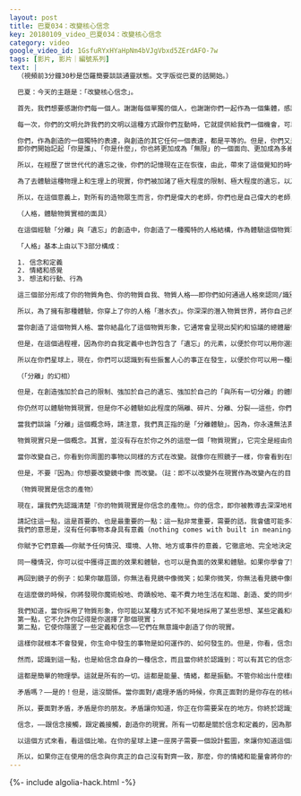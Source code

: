 ```yaml
---
layout: post
title: 巴夏034：改變核心信念
key: 20180109_video_巴夏034：改變核心信念
category: video
google_video_id: 1GsfuRYxHYaHpNm4bVJgVbxd5ZErdAFO-7w
tags: [影片, 影片｜編號系列]
text: |
  （視頻前3分鐘30秒是岱羅簡要談談通靈狀態。文字版從巴夏的話開始。）

  巴夏：今天的主題是：「改變核心信念」。

  首先，我們想要感謝你們每一個人。謝謝每個單獨的個人，也謝謝你們一起作為一個集體，感謝你們願意一起創造這個互動，允許我們以這種方式、在這個時間，創造這次傳訊。

  每一次，你們的文明允許我們的文明以這種方式跟你們互動時，它就提供給我們一個機會，可以通過你們來體驗到創造（creation）的「一切所是」之多維度結晶的另一面相。這個體驗，對我們來說是一個禮物。我們能夠通過你們的觀點和你們的理解，來體驗造物主自我表達和自我經驗的另一種方式。因此，這可以擴大我們對於造物主（creation）自我表達方式的瞭解，同時，增加每個人的瞭解能力，可以更加清楚地瞭解：創造可能成為的樣子、以及創造是什麼。

  你們，作為創造的一個獨特的表達，與創造的其它任何一個表達，都是平等的。但是，你們又是獨特的。你們世界有某種對現實的特定體驗。相對於其它選擇體驗物質現實的世界，你們的體驗，跟任何其他這些世界都有所不同。你們對物質現實體驗具有獨特性，這就是為什麼我們文明和其它星際文明現在對你們星球上正在發生的事情非常關注的原因之一。因為你們正在經歷偉大的意識轉變、理解力和覺知力的巨大擴張，這將把你們帶往一個點——
  即你們開始記起「你是誰」、「你是什麼」，你也將更加成為「無限」的一個面向、更加成為多維度創造的一個面向。

  所以，在經歷了世世代代的遺忘之後，你們的記憶現在正在恢復，由此，帶來了這個覺知的時代，轉化的時代，轉變的時代，也即你們星球上稱之為「新時代」。因此，這個記起意味著：「你不是真的在學任何新的東西，你只是記起你作為一個精神體原本已知的那些東西。」現在，在你們的星球上，「記起」是可能的。現在，對於你們中越來越多的人，相較於你們以往歷史的任何時間，「記起」變得越來越可能。

  為了去體驗這種物理上和生理上的現實，你們被加諸了極大程度的限制、極大程度的遺忘，以及與無限源頭之極大程度的分離體驗。以此，你創造了一個非常獨特的體驗，以學習穿越濃重的黑暗見到光。這就是你所選擇的一件偉大的事。許多星際存有們，正懷著極大的興趣在觀察著你們星球上正在發生的意識覺知的轉變與轉化，其原因之一是因為：過去，你將如此巨大的限制加諸自己身上，卻仍然在努力的穿越遺忘，抵達那個「點」——即你們現在正在記起「你們是光的存在」。這表明了你們的靈魂是如此強大！而對於那些正在經歷自身轉化與轉變的其它星際文明，當他們看到你們所做的、你們努力找到光的勇氣——甚至在經歷了如此濃重的黑暗、限制與遺忘之後，仍能成就，這意味著：沒有什麼事情是不可能的。如果你們能做到這個，那麼任何人都能做到。

  所以，在這個意義上，對所有的造物眾生而言，你們是偉大的老師，你們也是自己偉大的老師，將你們自己從那種限制的體驗中帶出來、走向覺醒。我們深深地欣賞與感激你們願意選擇這種體驗，來為你們自己創造一個自我發現和覺醒的獨特顯現。

  （人格，體驗物質實相的面具）

  在這個經驗「分離」與「遺忘」的創造中，你創造了一種獨特的人格結構，作為體驗這個物質現實的一種方式。這種人格結構，主要由三個部分構成。你把自己關閉在這個人格里，你是一個精神體，卻戴上了這個稱之為「人格」的面具。

  「人格」基本上由以下3部分構成：

  1. 信念和定義
  2. 情緒和感覺
  3. 想法和行動、行為

  這三個部分形成了你的物質角色、你的物質自我、物質人格——即你們如何通過人格來認同/識別你們自己作為一個物質存在。但是，在某種意義上，人格是一個人造的結構。人格被你創造用來體驗物質現實中時間、空間的概念，體驗在一個暫存矩陣裡的創造，體驗在一個時空連續體概念裡的創造。也就是說，作為精神體，事物可以瞬間顯化；但是作為一個物質存在，你可以確實的觀察和體驗到創造過程本身。

  所以，為了擁有那種體驗，你穿上了你的人格「潛水衣」。你深深的潛入物質世界，將你自己的思想結晶化成固態的物質。而通過創造這個人格，你就可以體驗到「物質現實」。當然，這個人格自我與你的精神自我、你的高我、你的超靈自我永遠都保持著一種聯結。

  當你創造了這個物質人格、當你結晶化了這個物質形象，它通常會呈現出契約和協議的總體屬性。總的來講，你們都同意遵守這個協議，以便體驗和探索物質現實。當那些物質形象被結晶化、實體化，呈現為特定的屬性和特定的模式，代表著你同意探索的這個物質現實。當你呈現為那些屬性和模式時，比如加諸自身的限制、遺忘、分離的體驗，以及情緒、想法、生理行為的體驗，當你呈現這些時，它可以創造出體驗，這些體驗將引領你穿越回歸之旅。它總是將你帶回到你自己、帶回到覺知，覺醒於你的真實自我。

  但是，在這個過程裡，因為你的自我定義中也許包含了「遺忘」的元素，以便於你可以用你選擇的獨特方式探索物質現實。所以，可能有些時候你會體驗到困難，痛苦，恐懼，懷疑。所以，我們今天的這個互動，是被特別設計來幫助你、協助你走過這個歷程的——這個你為自己選擇的、被稱為物質生命的歷程，來讓你明白：生命不必以一種充滿痛苦的方式來體驗。你仍然可以面對所有的挑戰、你仍然可以探索所有的主題、所有你想學習的思想、所有你想要學習的課程，作為一個精神、作為一個靈魂，你選擇通過體驗物質現實來學習。但是，你可以用喜悅興奮的方式、而不是痛苦的方式，來體驗那些東西、學習那些課程、面對那些挑戰。你可以將最黑暗的黑轉變為最明亮的光。即使你「遺忘」了，你還是有這個能力做到。你為自己創造了一個由指導者組成的家庭，一個由靈魂朋友組成的家庭——比如說我們、以及其他存有。我們願意不斷的提醒你「你真正是誰」，並給出建議告訴你那些可用的工具，以協助你完成這趟由你自己選擇的自我發現之旅。

  所以在你們星球上，現在，你們可以認識到有些振奮人心的事正在發生，以便於你可以用一種建設性的、創造性的、愛的方式面對自我揭示和真實自我顯露帶來的問題，以此利益自己，也利益與之相關的一切，以便於你的人生現在可以成為同步性和顯現的狂喜內爆。所有這些都是可能的，並且一直都如此。

  （「分離」的幻相）

  但是，在創造強加於自己的限制、強加於自己的遺忘、強加於自己的「與所有一切分離」的體驗中，你也已經創造了「遺忘」。現在，我們以及其它存有和你們自己可以一起工作，來提醒你「憶起remember」、真正「重新成為re-member」「你是誰」（who you are）。將你自己拼回一個整體，而不再以一個碎片的方式來體驗自己。

  你仍然可以體驗物質現實，但是你不必體驗如此程度的隔離、碎片、分離、分裂——這些，你們已經在你們星球上體驗了幾千年了。這一次，你們可以選擇自由、可以更加成為「你真正是誰」。

  當我們談論「分離」這個概念時，請注意，我們真正指的是「分離體驗」。因為，你永遠無法真正分離於「一切所是」。你是「一切所是」的一個部分——這永遠不可能改變。你就是存在本身。你永遠無法存在於「之外」，因為「之外」並不存在。你永遠無法真正「分離」，因為，所有的一切都是「一體」，在自身之內以不同面相表達自己、經驗自己。但是，每一個獨立的事物、每一個獨立的人物地點、每一個獨立的思想、每一個看似獨立的事物，只是「看起來」是分離的。分離是幻相，你用它作為經驗物質現實的工具。

  物質現實只是一個概念。其實，並沒有存在於你之外的這麼一個「物質現實」，它完全是經由你、通過你而產生的投射。因此，當你進入這個覺知的新時代，你開始在每一天、以每一種方式，越來越覺醒於這樣一個事實：即在你（看上去好像）體驗的外在事物與你的內在之間，沒有真正的分離。

  當你改變自己，你看到你周圍的事物以同樣的方式在改變。就像你在照鏡子一樣，你會看到在鏡像中反映出你臉上的任何表情——皺一個眉頭，或者一個微笑。但是請記住，鏡中像不會改變、也無法改變，除非你先決定微笑或者皺眉頭。但是，當你這麼做時，鏡中像別無選擇，只能匹配你的表情。鏡像沒有自己的頭腦，沒有自己的現實；是你給予它生命，是你使它產生，是你在支持著它並讓它持續。鏡中像是怎樣的，這取決於你的決定：你會在鏡子中看到誰、你想要體驗你自己成為什麼。

  但是，不要『因為』你想要改變鏡中像 而改變。（註：即不以改變外在現實作為改變內在的目的，那仍是外導向的。）你微笑，不是『因為』看見鏡中的微笑很重要；微笑，是因為微笑本身的感覺很好，因為那（微笑）是你選擇做的事，因為那是你選擇成為的人。不要期待鏡中像的反映，你先微笑。因為那就是「你是誰」。

  （物質現實是信念的產物）

  現在，讓我們先認識清楚『你的物質現實是你信念的產物』。你的信念，即你被教導去深深地相信：現實是怎麼樣的，你在現實中、在一切環境和狀況中的體驗是怎麼的？你深深相信的事物，它會吸引進入你的生活。你會如何體驗那些情況和那些環境，完全依賴於你如何定義你與那個境況、那個環境、那個人、那個問題之間的關係。

  請記住這一點，這是首要的、也是最重要的一點：這一點非常重要，需要的話，我會儘可能多次地重複它，直到它深深的進入你們每一個人的內心，成為每個人內在固有的認知。創造/造物主賦予一切被造之物的一項最偉大的禮物就是：『生命是無意義的』。我們知道這一點一開始聽起來不容易接受。
  我們的意思是，沒有任何事物本身具有意義（nothing comes with built in meaningautomatically），生命中所有的情況、環境和事物都是中性的，本身不具任何特別的意義在內。它們是中性的道具和符號。是你賦予了它們意義，要麼是自動的、無意識的，要麼是通過有意的選擇。

  你賦予它們意義——你賦予任何情況、環境、人物、地方或事件的意義，它徹底地、完全地決定了你從那些情況、環境、人物、地方或事物中所得到的結果。它們本身不具意義，這樣，你就能成為你現實的創造者，決定並選擇要給那些環境和事件賦予怎樣的意義，由此決定了你將從環境或事件中得到什麼——不管環境或事件本身看起來如何。

  同一種情況，你可以從中獲得正面的效果和體驗，也可以是負面的效果和體驗。如果你學會了對一種情況賦予正面的意義，如果你把自己與那個情況之間的關係定義為正面的關係，你將只會從那種情況中得到一個正面的效果——不管在那個情況裡的其他人對你的意圖可能是什麼。這是創造的第三條法則：『你給出什麼，你就得到什麼what you put out is what you get back』。

  再回到鏡子的例子：如果你皺眉頭，你無法看見鏡中像微笑；如果你微笑，你無法看見鏡中像皺眉頭。如果你懂得了「生命根本上是無意義的」，那麼，你就要運用你的自由意志、你的選擇、你選擇的自由，來以最能服務於你的方式賦予其意義。然後你會懂得：『無意義』是生命賦予你的最偉大的禮物。這樣，你就可以自行決定如何去體驗生命——運用你與『一切所是』共同創造的能力來定義你的現實，使它成為專屬於你自己的獨特現實。這樣，你就可以以自己喜歡的方式來體驗現實，以你認為與你的真相、與你真實的自己對齊一致的方式來體驗現實。

  在這麼做的時候，你將發現你魔術般地、奇蹟般地、毫不費力地生活在和諧、創造、愛的同步性中，並在那個瞬間認識到：生命可以成為那樣——只要你那樣去定義它。這就將我們帶到了現在要談的核心主題，即『物質現實，完全是你核心信念、核心定義的產物』。你被教導去相信什麼對你來說是真的、可能的？你被教導如何定義你與生命/生活的關係？

  我們知道，當你採用了物質形象，你可能以某種方式不知不覺地採用了某些思想、某些定義和概念。你一旦進入物質現實，就產生了遺忘的迷霧。
  第一點，它不允許你記得是你選擇了那個現實；
  第二點，它使你隱匿了一些定義和信念——它們在無意識中創造了你的現實。

  這樣你就根本不會發覺，你生命中發生的事物是如何運作的、如何發生的。但是，你看，信念的定義是這樣的：「信念，必然具有自我維持性，以使你能夠真正擁有它、並體驗到那種信念之下的現實。」所以，在大多數情況下，很難接受一種新的信念、甚至是認識到另一種信念的存在，也非常困難。這是因為，在某種意義上，每一種信念都排斥自身以外的其它信念。（「排他性」）這樣，你才可以聚焦在這個信念產生的現實中，排除來自其它現實、其它觀點、其它思想的一切干擾。

  然而，認識到這一點，也是給信念自身的一種信念，而且當你終於認識到：可以有其它的信念存在，這種信念能夠將一種信念轉變為另一種信念，那時，你就已經找到了那把鑰匙——將你從許多特定的信念中解鎖出來，並允許你以有意識的方式來體驗信念，以覺知的方式來體驗你的現實和你的人生。這使你能夠靈活、自由的選擇你想要體驗的現實，基於確定地認識到：一旦你意識到是你的信念創造了你的現實，你就可以很容易的接觸到其它信念，並用你喜歡的信念來替換掉你不喜歡的信念，因此，產生了與你喜好的現實更加對齊一致的現實。

  這都是簡單的物理學。這就是所有的一切。這都是能量、情緒，都是振動。不管你給出什麼樣的振動，它完全決定了你會在物質現實中獲得的體驗。那是物質現實的本質。甚至，你們的很多科學家、量子物理學家現在都開始認識到：並不存在一個不同於、分離於、分裂於你選擇觀察的物質現實的外部物質現實。

  矛盾嗎？——是的！但是，這沒關係。當你面對/處理矛盾的時候，你真正面對的是你存在的核心力量。那就是矛盾能帶給你的。當事物看起來完全相反、互相排斥、卻同時並存形成一個矛盾體的時候，它就是在告訴你：這兩個明顯對立和互斥的事物雙方，必然產生於你內在的某個地方、你中心的某一處，它們都來自同一個地方。當你能夠平等地看待它們，並體驗到「矛盾」，那就是在告訴你：你已正正的坐在你之中心，能夠同時觀察到事物的對立兩面，同時將兩個面帶進絕對的平衡之中。

  所以，要面對矛盾，矛盾是你的朋友。矛盾讓你知道，你正在你需要呆在的地方。你終於認識並覺察到一個事實——是你在創造著兩極，是你在創造著二元對立，是你在掌管著你的體驗——它來自於你！

  信念，——跟信念接觸，跟定義接觸，創造你的現實。所有一切都是關於信念和定義的，因為那是最初的組成部分。

  以這個方式來看，看這個比喻。在你的星球上建一座房子需要一個設計藍圖，來讓你知道這個房子看起來應該是什麼樣子。它需要建築工人來建這個房子，還需要建築材料。這裡，你的信念系統、你的定義，就像是藍圖，你的情緒就像是這個房子的建築工人，而你的想法和行為，就像是建築材料。所以，如果你有一個藍圖，如果你有一個信念，如果你有一個定義，（藍圖）不是畫得很對的話——看起來有點歪，有點不直，有點凸出，有點不協調，那麼，你就不能期望建築工人明白如何正確地建這個房子，你也不能期望他們會使用完全合格優質的建築材料。因為他們沒有拿到一個精確的藍圖，不知道需要用什麼材料開始建造。

  所以，如果你正在使用的信念與你真正的自己沒有對齊一致，那麼，你的情緒和能量會將你的信念顯化為物質實相中的思想和行為；情緒和能量將只能夠從最初的設計藍圖中取獲取一些提示，建築材料的質量和建築工人的能量只能建造出一座這樣的房子——它可能斜向一邊，或者很快就倒塌了、主要部分散架了。當發生這些情況時，做每個建築工人會去做的事：找到最初的藍圖，找出藍圖上那些有問題的地方，看看它本該是怎樣的……
---
```


{%- include algolia-hack.html -%}
